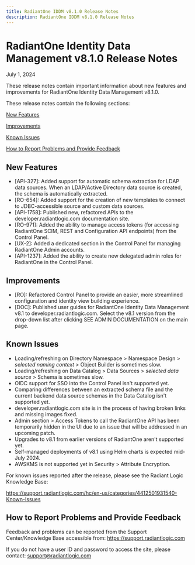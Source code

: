 ```yaml
---
title: RadiantOne IDDM v8.1.0 Release Notes
description: RadiantOne IDDM v8.1.0 Release Notes
---
```


# RadiantOne Identity Data Management v8.1.0 Release Notes

July 1, 2024

These release notes contain important information about new features and improvements for RadiantOne Identity Data Management v8.1.0.

These release notes contain the following sections:

[New Features](#new-features)

[Improvements](#improvements)

[Known Issues](#known-issues)

[How to Report Problems and Provide Feedback](#how-to-report-problems-and-provide-feedback)

## New Features
- [API-327]: Added support for automatic schema extraction for LDAP data sources. When an LDAP/Active Directory data source is created, the schema is automatically extracted.
- [RO-654]: Added support for the creation of new templates to connect to JDBC-accessible source and custom data sources.
- [API-1758]: Published new, refactored APIs to the developer.radiantlogic.com documentation site.
- [RO-971]: Added the ability to manage access tokens (for accessing RadiantOne SCIM, REST and Configuration API endpoints) from the Control Panel.
- [UX-2]: Added a dedicated section in the Control Panel for managing RadiantOne Admin accounts.
- [API-1237]: Added the ability to create new delegated admin roles for RadiantOne in the Control Panel.

## Improvements

- [RO]: Refactored Control Panel to provide an easier, more streamlined configuration and identity view building experience.
- [DOC]: Published user guides for RadiantOne Identity Data Management v8.1 to developer.radiantlogic.com. Select the v8.1 version from the drop-down list after clicking SEE ADMIN DOCUMENTATION on the main page.

 
## Known Issues

- Loading/refreshing on Directory Namespace > Namespace Design > *selected naming context* > Object Builder is sometimes slow.
- Loading/refreshing on Data Catalog > Data Sources > *selected data source* > Schema is sometimes slow.
- OIDC support for SSO into the Control Panel isn't supported yet.
- Comparing differences between an extracted schema file and the current backend data source schemas in the Data Catalog isn't supported yet.
- developer.radiantlogic.com site is in the process of having broken links and missing images fixed.
- Admin section > Access Tokens to call the RadiantOne API has been temporarily hidden in the UI due to an issue that will be addressed in an upcoming patch.
- Upgrades to v8.1 from earlier versions of RadiantOne aren't supported yet.
- Self-managed deployments of v8.1 using Helm charts is expected mid-July 2024.
- AWSKMS is not supported yet in Security > Attribute Encryption.
  
For known issues reported after the release, please see the Radiant Logic Knowledge Base: 

https://support.radiantlogic.com/hc/en-us/categories/4412501931540-Known-Issues

## How to Report Problems and Provide Feedback

Feedback and problems can be reported from the Support Center/Knowledge Base accessible from: https://support.radiantlogic.com

If you do not have a user ID and password to access the site, please contact: support@radiantlogic.com
